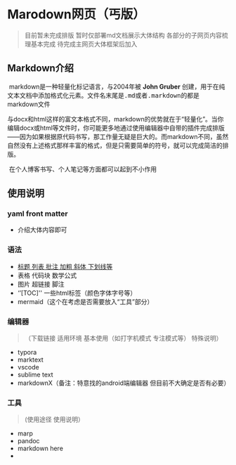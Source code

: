 # Marodown网页（丐版）
> 目前暂未完成排版 暂时仅部署md文档展示大体结构
> 各部分的子网页内容梳理基本完成 待完成主网页大体框架后加入
> 

## Markdown介绍

​	markdown是一种轻量化标记语言，与2004年被 **John Gruber** 创建，用于在纯文本文档中添加格式化元素。文件名末尾是<kbd>.md</kbd>或者<kbd>.markdown</kbd>的都是markdown文件

​	与docx和html这样的富文本格式不同，markdown的优势就在于“轻量化”。当你编辑docx或html等文件时，你可能更多地通过使用编辑器中自带的插件完成排版——因为如果根据原代码书写，那工作量无疑是巨大的。而markdown不同，虽然自然没有上述格式那样丰富的格式，但是只需要简单的符号，就可以完成简洁的排版。

​	在个人博客书写、个人笔记等方面都可以起到不小作用

## 使用说明

### yaml front matter
- 介绍大体内容即可

### 语法

- [标题 列表 批注 加粗 斜体 下划线等](https://kaf-19810.github.io/kaf.GitHub.io/语法篇1)
- 表格 代码块 数学公式
- 图片 超链接 脚注
- ‘’[TOC]'' 一些html标签（颜色字体字号等）
- mermaid（这个在考虑是否需要放入“工具”部分）
  

### 编辑器
> （下载链接 适用环境 基本使用（如打字机模式 专注模式等） 特殊说明）

- typora
- marktext
- vscode
- sublime text
- markdownX（备注：特意找的android端编辑器 但目前不大确定是否有必要）

### 工具
> (使用途径 使用说明）

- marp
- pandoc
- markdown here
- 
